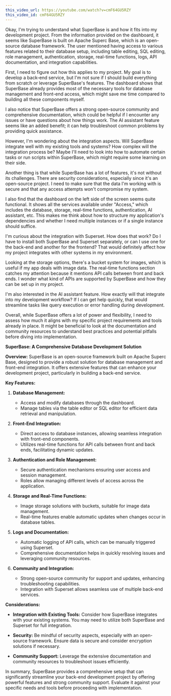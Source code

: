 ```yaml
---
this_video_url: https://youtube.com/watch?v=cmF64GU5RZY
this_video_id: cmF64GU5RZY
---
```

<think>
Okay, I'm trying to understand what SuperBase is and how it fits into my development project. From the information provided on the dashboard, it seems like SuperBase is built on Apache Superc Base, which is an open-source database framework. The user mentioned having access to various features related to their database setup, including table editing, SQL editing, role management, authentication, storage, real-time functions, logs, API documentation, and integration capabilities.

First, I need to figure out how this applies to my project. My goal is to develop a back-end service, but I'm not sure if I should build everything from scratch or leverage SuperBase's features. The dashboard shows that SuperBase already provides most of the necessary tools for database management and front-end access, which might save me time compared to building all these components myself.

I also notice that SuperBase offers a strong open-source community and comprehensive documentation, which could be helpful if I encounter any issues or have questions about how things work. The AI assistant feature seems like an added benefit; it can help troubleshoot common problems by providing quick assistance.

However, I'm wondering about the integration aspects. Will SuperBase integrate well with my existing tools and systems? How complex will the integration process be? Maybe I'll need to look into how to automate certain tasks or run scripts within SuperBase, which might require some learning on their side.

Another thing is that while SuperBase has a lot of features, it's not without its challenges. There are security considerations, especially since it's an open-source project. I need to make sure that the data I'm working with is secure and that any access attempts won't compromise my system.

I also find that the dashboard on the left side of the screen seems quite functional. It shows all the services available under "Access," which includes the database, storage, real-time functions, authentication, AI assistant, etc. This makes me think about how to structure my application's dependencies and whether I need multiple instances or if a single instance should suffice.

I'm curious about the integration with Superset. How does that work? Do I have to install both SuperBase and Superset separately, or can I use one for the back-end and another for the frontend? That would definitely affect how my project integrates with other systems in my environment.

Looking at the storage options, there's a bucket system for images, which is useful if my app deals with image data. The real-time functions section catches my attention because it mentions API calls between front and back ends. I wonder what kind of APIs are supported by SuperBase and how they can be set up in my project.

I'm also interested in the AI assistant feature. How exactly will that integrate into my development workflow? If I can get help quickly, that would streamline tasks like query execution or error handling during development.

Overall, while SuperBase offers a lot of power and flexibility, I need to assess how much it aligns with my specific project requirements and tools already in place. It might be beneficial to look at the documentation and community resources to understand best practices and potential pitfalls before diving into implementation.
</think>

**SuperBase: A Comprehensive Database Development Solution**

**Overview:**
SuperBase is an open-source framework built on Apache Superc Base, designed to provide a robust solution for database management and front-end integration. It offers extensive features that can enhance your development project, particularly in building a back-end service.

**Key Features:**

1. **Database Management:**
   - Access and modify databases through the dashboard.
   - Manage tables via the table editor or SQL editor for efficient data retrieval and manipulation.

2. **Front-End Integration:**
   - Direct access to database instances, allowing seamless integration with front-end components.
   - Utilizes real-time functions for API calls between front and back ends, facilitating dynamic updates.

3. **Authentication and Role Management:**
   - Secure authentication mechanisms ensuring user access and session management.
   - Roles allow managing different levels of access across the application.

4. **Storage and Real-Time Functions:**
   - Image storage solutions with buckets, suitable for image data management.
   - Real-time features enable automatic updates when changes occur in database tables.

5. **Logs and Documentation:**
   - Automatic logging of API calls, which can be manually triggered using Superset.
   - Comprehensive documentation helps in quickly resolving issues and leveraging community resources.

6. **Community and Integration:**
   - Strong open-source community for support and updates, enhancing troubleshooting capabilities.
   - Integration with Superset allows seamless use of multiple back-end services.

**Considerations:**

- **Integration with Existing Tools:** Consider how SuperBase integrates with your existing systems. You may need to utilize both SuperBase and Superset for full integration.
  
- **Security:** Be mindful of security aspects, especially with an open-source framework. Ensure data is secure and consider encryption solutions if necessary.

- **Community Support:** Leverage the extensive documentation and community resources to troubleshoot issues efficiently.

In summary, SuperBase provides a comprehensive setup that can significantly streamline your back-end development project by offering powerful features and strong community support. Evaluate it against your specific needs and tools before proceeding with implementation.
